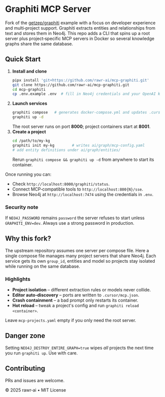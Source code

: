 # Graphiti MCP Server

Fork of the [getzep/graphiti](https://github.com/getzep/graphiti) example with a focus on developer experience and multi‑project support. Graphiti extracts entities and relationships from text and stores them in Neo4j. This repo adds a CLI that spins up a root server plus project‑specific MCP servers in Docker so several knowledge graphs share the same database.

## Quick Start

1. **Install and clone**
   ```bash
   pipx install 'git+https://github.com/rawr-ai/mcp-graphiti.git'
   git clone https://github.com/rawr-ai/mcp-graphiti.git
   cd mcp-graphiti
   cp .env.example .env  # fill in Neo4j credentials and your OpenAI key
   ```
2. **Launch services**
   ```bash
   graphiti compose   # generates docker-compose.yml and updates .cursor/mcp.json
   graphiti up -d
   ```
   The root server runs on port **8000**; project containers start at **8001**.
3. **Create a project**
   ```bash
   cd /path/to/my-kg
   graphiti init my-kg        # writes ai/graph/mcp-config.yaml
   # add entity definitions under ai/graph/entities/
   ```
   Rerun `graphiti compose && graphiti up -d` from anywhere to start its container.

Once running you can:
- Check `http://localhost:8000/graphiti/status`.
- Connect MCP‑compatible tools to `http://localhost:800{N}/sse`.
- Browse Neo4j at `http://localhost:7474` using the credentials in `.env`.

### Security note
If `NEO4J_PASSWORD` remains `password` the server refuses to start unless `GRAPHITI_ENV=dev`. Always use a strong password in production.

## Why this fork?
The upstream repository assumes one server per compose file. Here a single compose file manages many project servers that share Neo4j. Each service gets its own `group_id`, entities and model so projects stay isolated while running on the same database.

### Highlights
- **Project isolation** – different extraction rules or models never collide.
- **Editor auto‑discovery** – ports are written to `.cursor/mcp.json`.
- **Crash containment** – a bad prompt only restarts its container.
- **Hot reload** – tweak a project's config and run `graphiti reload <container>`.

Leave `mcp-projects.yaml` empty if you only need the root server.

## Danger zone
Setting `NEO4J_DESTROY_ENTIRE_GRAPH=true` wipes *all* projects the next time you run `graphiti up`. Use with care.

## Contributing
PRs and issues are welcome.

© 2025 rawr‑ai • MIT License

